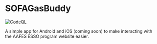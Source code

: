 # SOFAGasBuddy

[![CodeQL](https://github.com/SOFAGasBuddy/SOFAGasBuddy/actions/workflows/github-code-scanning/codeql/badge.svg)](https://github.com/SOFAGasBuddy/SOFAGasBuddy/actions/workflows/github-code-scanning/codeql)

A simple app for Android and iOS (coming soon) to make interacting with the AAFES ESSO program website easier.
